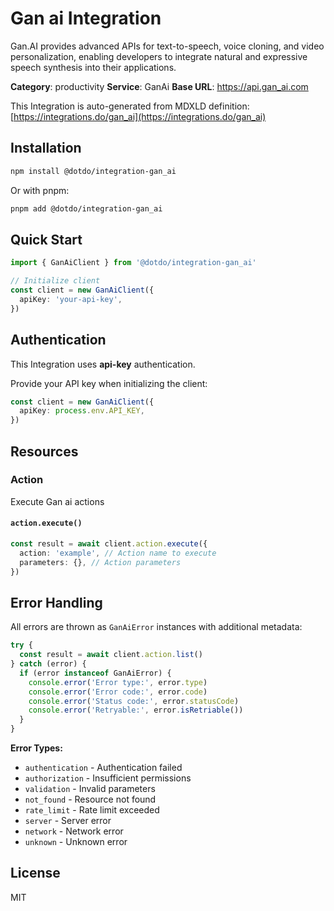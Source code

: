 # Gan ai Integration

Gan.AI provides advanced APIs for text-to-speech, voice cloning, and video personalization, enabling developers to integrate natural and expressive speech synthesis into their applications.

**Category**: productivity
**Service**: GanAi
**Base URL**: https://api.gan_ai.com

This Integration is auto-generated from MDXLD definition: [https://integrations.do/gan_ai](https://integrations.do/gan_ai)

## Installation

```bash
npm install @dotdo/integration-gan_ai
```

Or with pnpm:

```bash
pnpm add @dotdo/integration-gan_ai
```

## Quick Start

```typescript
import { GanAiClient } from '@dotdo/integration-gan_ai'

// Initialize client
const client = new GanAiClient({
  apiKey: 'your-api-key',
})
```

## Authentication

This Integration uses **api-key** authentication.

Provide your API key when initializing the client:

```typescript
const client = new GanAiClient({
  apiKey: process.env.API_KEY,
})
```

## Resources

### Action

Execute Gan ai actions

#### `action.execute()`

```typescript
const result = await client.action.execute({
  action: 'example', // Action name to execute
  parameters: {}, // Action parameters
})
```

## Error Handling

All errors are thrown as `GanAiError` instances with additional metadata:

```typescript
try {
  const result = await client.action.list()
} catch (error) {
  if (error instanceof GanAiError) {
    console.error('Error type:', error.type)
    console.error('Error code:', error.code)
    console.error('Status code:', error.statusCode)
    console.error('Retryable:', error.isRetriable())
  }
}
```

**Error Types:**

- `authentication` - Authentication failed
- `authorization` - Insufficient permissions
- `validation` - Invalid parameters
- `not_found` - Resource not found
- `rate_limit` - Rate limit exceeded
- `server` - Server error
- `network` - Network error
- `unknown` - Unknown error

## License

MIT
